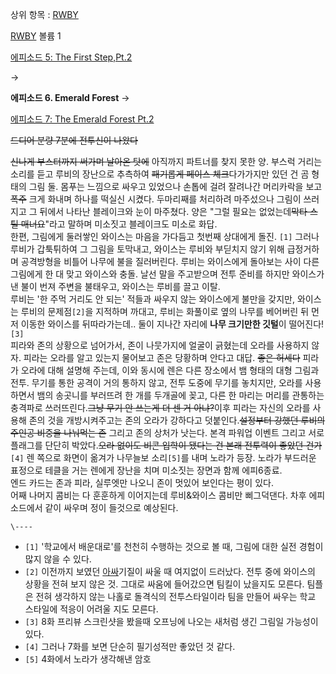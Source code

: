 상위 항목 : [RWBY](RWBY.md)

[RWBY](RWBY.md) 볼륨 1

[에피소드 5: The First Step,Pt.2](RWBY/%EC%97%90%ED%94%BC%EC%86%8C%EB%93%9C5.md)

→

**에피소드 6. Emerald Forest**
→

[에피소드 7: The Emerald Forest Pt.2](RWBY/%EC%97%90%ED%94%BC%EC%86%8C%EB%93%9C7.md)

  
<del>드디어 분량 7분에 전투신이 나왔다</del>

<del>신나게 부스터까지 써가며 날아온 탓에</del> 아직까지 파트너를 찾지 못한 양. 부스럭 거리는 소리를 듣고 루비의 장난으로
추측하여 <del>패기롭게 페이스 체크</del>다가가지만 있던 건 곰 형태의 그림 둘. 몸푸는 느낌으로 싸우고 있었으나 손톱에 걸려
잘려나간 머리카락을 보고 <del>폭주</del> 크게 화내며 하나를 떡실신 시켰다. 두마리째를 처리하려 마주섰으나 그림이 쓰러지고 그
뒤에서 나타난 블레이크와 눈이 마주쳤다. 양은 "그럴 필요는 없었는데<del>막타 스틸 매너요</del>"라고 말하며 미소짓고 블레이크도
미소로 화답.  
한편, 그림에게 둘러쌓인 와이스는 마음을 가다듬고 첫번째 상대에게 돌진. `[1]` 그러나 루비가 갑툭튀하여 그 그림을 토막내고, 와이스는
루비와 부딛치지 않기 위해 급정거하며 공격방형을 비틀어 나무에 불을 질러버린다. 루비는 와이스에게 돌아보는 사이 다른 그림에게 한 대 맞고
와이스와 충돌. 날선 말을 주고받으며 전투 준비를 하지만 와이스가 낸 불이 번져 주변을 불태우고, 와이스는 루비를 끌고 이탈.  
루비는 '한 주먹 거리도 안 되는' 적들과 싸우지 않는 와이스에게 불만을 갖지만, 와이스는 루비의 문제점`[2]`을 지적하며 까대고, 루비는
화풀이로 옆의 나무를 베어버린 뒤 먼저 이동한 와이스를 뒤따라가는데.. 둘이 지나간 자리에 **나무 크기만한 깃털**이 떨어진다! `[3]`  
피라와 존의 상황으로 넘어가서, 존이 나뭇가지에 얼굴이 긁혔는데 오라를 사용하지 않자. 피라는 오라를 알고 있는지 물어보고 존은 당황하며
안다고 대답. <del>좋은 허세다</del> 피라가 오라에 대해 설명해 주는데, 이와 동시에 렌은 다른 장소에서 뱀 형태의 대형 그림과
전투. 무기를 통한 공격이 거의 통하지 않고, 전투 도중에 무기를 놓치지만, 오라를 사용하면서 뱀의 송곳니를 부러뜨려 한 개를 두개골에
꽂고, 다른 한 마리는 머리를 관통하는 충격파로 쓰러뜨린다.<del>그냥 무기 안 쓰는게 더 센 거 아냐?</del>이후 피라는 자신의
오라를 사용해 존의 것을 개방시켜주고는 존의 오라가 강하다고 덧붙인다.<del>설정부터 강했던 루비의 주인공 비중을 나눠먹는 존</del>
그리고 존의 상처가 낫는다. 본격 파워업 이벤트 그리고 서로 플래그를 단단히 박았다.<del>오라 없이도 비콘 입학이 됐다는 건 본래
전투력이 좋았던 건가</del>`[4]` 렌 쪽으로 화면이 옮겨가 나무늘보 소리`[5]`를 내며 노라가 등장. 노라가 부드러운 표정으로
테클을 거는 렌에게 장난을 치며 미소짓는 장면과 함께 에피6종료.  
엔드 카드는 존과 피라, 실루엣만 나오니 존이 멋있어 보인다는 평이 있다.  
어째 나머지 콤비는 다 훈훈하게 이어지는데 루비&와이스 콤비만 삐그덕댄다. 차후 에피소드에서 같이 싸우며 정이 들것으로 예상된다.

`\----`

  * `[1]` '학교에서 배운대로'를 천천히 수행하는 것으로 볼 때, 그림에 대한 실전 경험이 많지 않을 수 있다.
  * `[2]` 이전까지 보였던 [아싸](%EC%95%84%EC%8B%B8.md)기질이 싸울 때 여지없이 드러났다. 전투 중에 와이스의 상황을 전혀 보지 않은 것. 그대로 싸움에 들어갔으면 팀킬이 났을지도 모른다. 팀플은 전혀 생각하지 않는 나홀로 돌격식의 전투스타일이라 팀을 만들어 싸우는 학교 스타일에 적응이 어려울 지도 모른다.
  * `[3]` 8화 프리뷰 스크린샷을 봤을때 오프닝에 나오는 새처럼 생긴 그림일 가능성이 있다.
  * `[4]` 그러나 7화를 보면 단순히 필기성적만 좋았던 것 같다.
  * `[5]` 4화에서 노라가 생각해낸 암호


